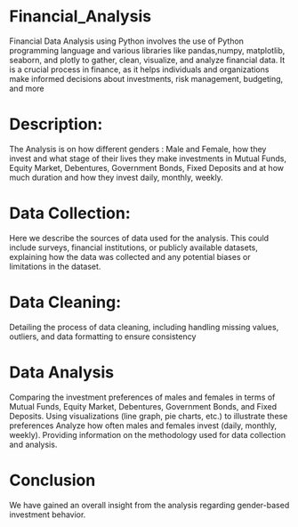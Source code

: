 # Financial_Analysis
Financial Data Analysis using Python involves the use of Python programming language and various libraries like pandas,numpy, matplotlib, seaborn, and plotly to gather, clean, visualize, and analyze financial data. It is a crucial process in finance, as it helps individuals and organizations make informed decisions about investments, risk management, budgeting, and more

# Description:
The Analysis is on how different genders : Male and Female, how they invest and what stage of their lives they make investments in Mutual Funds, Equity Market, Debentures, Government Bonds, Fixed Deposits and at how much duration and how they invest daily, monthly, weekly.

# Data Collection:
Here we describe the sources of data used for the analysis. This could include surveys, financial institutions, or publicly available datasets, explaining how the data was collected and any potential biases or limitations in the dataset.

# Data Cleaning:
Detailing the process of data cleaning, including handling missing values, outliers, and data formatting to ensure consistency

# Data Analysis 
Comparing the investment preferences of males and females in terms of Mutual Funds, Equity Market, Debentures, Government Bonds, and Fixed Deposits.
Using visualizations (line graph, pie charts, etc.) to illustrate these preferences
Analyze how often males and females invest (daily, monthly, weekly).
Providing information on the methodology used for data collection and analysis.

# Conclusion
We have gained an overall insight from the analysis regarding gender-based investment behavior.
